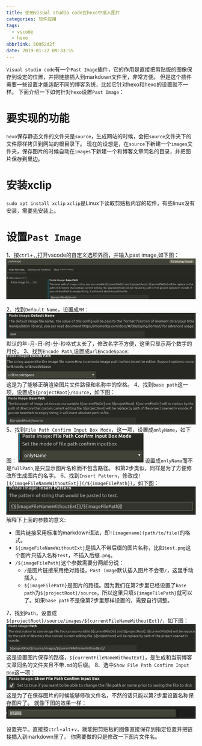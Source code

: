 ```yaml
---
title: 使用visual studio code在hexo中插入图片
categories: 软件应用
tags:
  - vscode
  - hexo
abbrlink: 50952d2f
date: 2019-01-22 09:33:55
---
```

`Visual studio code`有一个`Past Image`插件，它的作用是直接把剪贴版的图像保存到设定的位置，并把链接插入到markdown文件里，非常方便。
但是这个插件需要一些设置才能适配不同的博客系统，比如它针对hexo和hexo的设置就不一样。
下面介绍一下如何针对`hexo`设置`Past Image`：

# 要实现的功能

`hexo`保存静态文件的文件夹是`source`，生成网站的时候，会把`source`文件夹下的文件原样拷贝到网站的根目录下。
现在的设想是，在`source`下新建一个`images`文件夹，保存图片的时候自动在`images`下新建一个和博客文章同名的目录，并把图片保存到里边。

# 安装xclip

`sudo apt install xclip`
`xclip`是Linux下读取剪贴板内容的软件，有些linux没有安装，需要先安装上。

# 设置`Past Image`

1、按`ctrl`+`,`,打开vscode的自定义选项界面，并输入past image,如下图：
![opensettings](/images/使用visual-studio-code在hexo中插入图片/opensettings.png)
<!-- more -->
2、找到`Default Name`，设置成`MM`：
![defaultname](/images/使用visual-studio-code在hexo中插入图片/defaultname.png)
默认的年-月-日-时-分-秒格式太长了，修改名字不方便，这里只显示两个数字的月份。
3、找到`Encode Path`,设置成`urlEncodeSpace`:
![urlencode](/images/使用visual-studio-code在hexo中插入图片/urlencodespace.png)
这是为了能够正确渲染图片文件路径和名称中的空格。
4、找到`base path`这一项，设置成`${projectRoot}/source`，如下图：
![basepath](/images/使用visual-studio-code在hexo中插入图片/basepath.png)
5、找到`File Path Confirm Input Box Mode`，这一项，设置成`onlyName`，如下图：
![confirmimagename](/images/使用visual-studio-code在hexo中插入图片/confirmimagename.png)
设置成`onlyName`而不是`fullPath`,是只显示图片名称而不包含路径。
和第2步类似，同样是为了方便修改所生成图片的名字。
6、找到`Insert Pattern`，修改成`![${imageFileNameWithoutExt}](/${imageFilePath})`，如下图：
![insertpattern](/images/使用visual-studio-code在hexo中插入图片/insertpattern.png)
解释下上面的参数的意义:

- 图片链接采用标准的markdown语法，即`![imagename](path/to/file)`的格式。
- `${imageFileNameWithoutExt}`是插入不带后缀的图片名称，比如`test.png`这个图片只插入名称`test`，不插入后缀`.png`。
- `/${imageFilePath}`这个参数需要分两部分说：
  - `/`是图片链接采用绝对路径，`Past Image`默认插入图片不会带`/`，这里手动插入。
  - `${imageFilePath}`是图片的路径。因为我们在第2步里已经设置了`base path`为`${projectRoot}/source`，所以这里只填`${imageFilePath}`就可以了。如果`base path`不是像第2步里那样设置的，需要自行调整。

7、找到`Path`，设置成`${projectRoot}/source/images/${currentFileNameWithoutExt}/`，如下图：
![path](/images/使用visual-studio-code在hexo中插入图片/path.png)
这是设置图片保存的路径，`${currentFileNameWithoutExt}`，是生成和当前博客文章同名的文件夹且不带`.md`的后缀。
8、选中`Show File Path Confirm Input Box`这一项：
![confirminputbox](/images/使用visual-studio-code在hexo中插入图片/confirminputbox.png)
这是为了在保存图片的时候能够修改文件名，不然的话只能以第2步里设置名称保存图片了。
就像下图的效果一样：
![inputboxexample](/images/使用visual-studio-code在hexo中插入图片/inputboxexample.png)

设置完毕。直接按`ctrl`+`alt`+`v`，就能把剪贴板的图像直接保存到指定位置并把链接插入到markdown里了。
你需要做的只是修改一下图片文件名。
